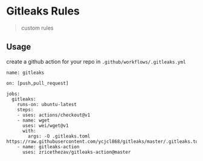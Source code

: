 # Gitleaks Rules

> custom rules

## Usage

create a github action for your repo in `.github/workflows/.gitleaks.yml`

```
name: gitleaks

on: [push,pull_request]

jobs:
  gitleaks:
    runs-on: ubuntu-latest
    steps:
    - uses: actions/checkout@v1
    - name: wget
      uses: wei/wget@v1
      with:
        args: -O .gitleaks.toml https://raw.githubusercontent.com/ycjcl868/gitleaks/master/.gitleaks.toml
    - name: gitleaks-action
      uses: zricethezav/gitleaks-action@master
```
